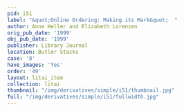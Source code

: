 ```yaml
---
pid: i51
label: "&quot;Online Ordering: Making its Mark&quot;  "
author: Anne Heller and Elizabeth Lorenzen
orig_pub_date: '1999'
obj_pub_date: '1999'
publisher: Library Journal
location: Butler Stacks
case: '8'
have_images: 'Yes'
order: '49'
layout: litai_item
collection: litai
thumbnail: "/img/derivatives/simple/i51/thumbnail.jpg"
full: "/img/derivatives/simple/i51/fullwidth.jpg"
---
```

